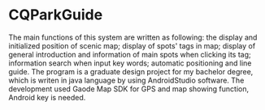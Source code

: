 # CQParkGuide
The main functions of this system are written as following: the display and initialized position of scenic map; display of spots' tags in map; display of general introduction and information of main spots when clicking its tag; information search when input key words; automatic positioning and line guide.
The program is a graduate design project for my bachelor degree, which is writen in java language by using AndroidStudio software.
The development used Gaode Map SDK for GPS and map showing function, Android key is needed.


